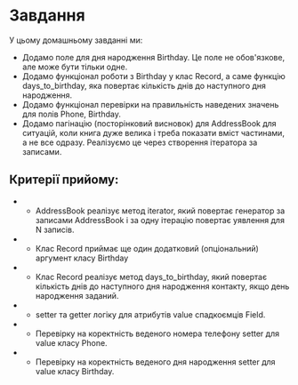 # Завдання  
  
У цьому домашньому завданні ми:  
* Додамо поле для дня народження Birthday. Це поле не обов'язкове, але може бути тільки одне.
* Додамо функціонал роботи з Birthday у клас Record, а саме функцію days_to_birthday, яка повертає кількість днів до наступного дня народження.
* Додамо функціонал перевірки на правильність наведених значень для полів Phone, Birthday.
* Додамо пагінацію (посторінковий висновок) для AddressBook для ситуацій, коли книга дуже велика і треба показати вміст частинами, а не все одразу. Реалізуємо це через створення ітератора за записами.  
  
## Критерії прийому:
* * AddressBook реалізує метод iterator, який повертає генератор за записами AddressBook і за одну ітерацію повертає уявлення для N записів.
* * Клас Record приймає ще один додатковий (опціональний) аргумент класу Birthday
* * Клас Record реалізує метод days_to_birthday, який повертає кількість днів до наступного дня народження контакту, якщо день народження заданий.
* * setter та getter логіку для атрибутів value спадкоємців Field.
* * Перевірку на коректність веденого номера телефону setter для value класу Phone.
* * Перевірку на коректність веденого дня народження setter для value класу Birthday.